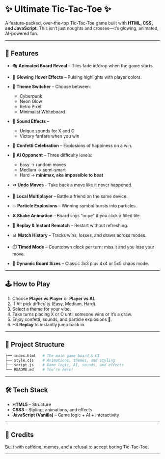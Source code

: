 # ✨ Ultimate Tic-Tac-Toe ✨

A feature-packed, over-the-top Tic-Tac-Toe game built with **HTML, CSS, and JavaScript**.
This isn’t just noughts and crosses—it’s glowing, animated, AI-powered fun.

---

## 🚀 Features

* 🎭 **Animated Board Reveal** – Tiles fade in/drop when the game starts.
* 🌈 **Glowing Hover Effects** – Pulsing highlights with player colors.
* 🎨 **Theme Switcher** – Choose between:

  * Cyberpunk
  * Neon Glow
  * Retro Pixel
  * Minimalist Whiteboard
* 🎵 **Sound Effects** –

  * Unique sounds for X and O
  * Victory fanfare when you win
* 🎉 **Confetti Celebration** – Explosions of happiness on a win.
* 🤖 **AI Opponent** – Three difficulty levels:

  * Easy → random moves
  * Medium → semi-smart
  * Hard → **minimax, aka impossible to beat**
* ⏪ **Undo Moves** – Take back a move like it never happened.
* 👥 **Local Multiplayer** – Battle a friend on the same device.
* 💥 **Particle Explosions** – Winning symbol bursts into particles.
* ❌ **Shake Animation** – Board says “nope” if you click a filled tile.
* 🔁 **Replay & Instant Rematch** – Restart without refreshing.
* 📊 **Match History** – Tracks wins, losses, and draws across modes.
* ⏱️ **Timed Mode** – Countdown clock per turn; miss it and you lose your move.
* 🧩 **Dynamic Board Sizes** – Classic 3x3 plus 4x4 or 5x5 chaos mode.

---

## 🕹️ How to Play

1. Choose **Player vs Player** or **Player vs AI**.
2. If AI: pick difficulty (Easy, Medium, Hard).
3. Select a theme for your vibe.
4. Take turns placing X or O until someone wins or it’s a draw.
5. Enjoy confetti, sounds, and particle explosions 🎇.
6. Hit **Replay** to instantly jump back in.

---

## 📂 Project Structure

```bash
├── index.html   # The main game board & UI
├── style.css    # Animations, themes, and styling
├── script.js    # Game logic, AI, sounds, and effects
└── README.md    # You’re here!
```

---

## 🛠️ Tech Stack

* **HTML5** – Structure
* **CSS3** – Styling, animations, and effects
* **JavaScript (Vanilla)** – Game logic + AI + interactivity

---

## 🙌 Credits

Built with caffeine, memes, and a refusal to accept boring Tic-Tac-Toe.

---
